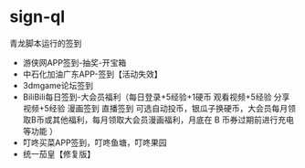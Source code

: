 # sign-ql
青龙脚本运行的签到
* 游侠网APP签到-抽奖-开宝箱
* 中石化加油广东APP-签到【活动失效】
* 3dmgame论坛签到
* BiliBili每日签到-大会员福利（每日登录+5经验+1硬币 观看视频+5经验 分享视频+5经验 漫画签到 直播签到
 可选自动投币，银瓜子换硬币，大会员每月领取B币或其他福利，每月领取大会员漫画福利，月底在 B 币券过期前进行充电等功能	）
* 叮咚买菜APP签到，叮咚鱼塘，叮咚果园
* 统一茄皇【修复版】
